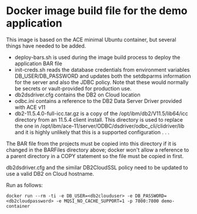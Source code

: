 # Docker image build file for the demo application

This image is based on the ACE minimal Ubuntu container, but several things have needed to be added.

- deploy-bars.sh is used during the image build process to deploy the application BAR file
- init-creds.sh reads the database credentials from environment variables DB_USER/DB_PASSWORD and updates both the setdbparms information for the server and also the JDBC policy. Note that these would normally be secrets or vault-provided for production use.
- db2dsdriver.cfg contains the DB2 on Cloud location
- odbc.ini contains a reference to the DB2 Data Server Driver provided with ACE v11
- db2-11.5.4.0-full-icc.tar.gz is a copy of the /opt/ibm/db2/V11.5/lib64/icc directory from an 11.5.4 client install. This directory is used to replace the one in /opt/ibm/ace-11/server/ODBC/dsdriver/odbc_cli/clidriver/lib and it is highly unlikely that this is a supported configuration . . . 

The BAR file from the projects must be copied into this directory if it is changed in the BARFiles directory above; docker won't allow a reference to a parent directory in a COPY statement so the file must be copied in first.

db2dsdriver.cfg and the similar DB2CloudSSL policy need to be updated to use a valid DB2 on Cloud hostname.

Run as follows:
```
docker run --rm -ti -e DB_USER=<db2clouduser> -e DB_PASSWORD=<db2cloudpassword> -e MQSI_NO_CACHE_SUPPORT=1 -p 7800:7800 demo-container
```
